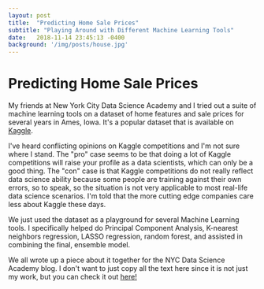```yaml
---
layout: post
title:  "Predicting Home Sale Prices"
subtitle: "Playing Around with Different Machine Learning Tools"
date:   2018-11-14 23:45:13 -0400
background: '/img/posts/house.jpg'
---
```


# Predicting Home Sale Prices

My friends at New York City Data Science Academy and I tried out a suite of machine learning tools on a dataset of home features and sale prices for several years in Ames, Iowa. It's a popular dataset that is available on [Kaggle](https://www.kaggle.com/c/house-prices-advanced-regression-techniques).

I've heard conflicting opinions on Kaggle competitions and I'm not sure where I stand. The "pro" case seems to be that doing a lot of Kaggle competitions will raise your profile as a data scientists, which can only be a good thing. The "con" case is that Kaggle competitions do not really reflect data science ability because some people are training against their own errors, so to speak, so the situation is not very applicable to most real-life data science scenarios. I'm told that the more cutting edge companies care less about Kaggle these days.

We just used the dataset as a playground for several Machine Learning tools. I specifically helped do Principal Component Analysis, K-nearest neighbors regression, LASSO regression, random forest, and assisted in combining the final, ensemble model.

We all wrote up a piece about it together for the NYC Data Science Academy blog. I don't want to just copy all the text here since it is not just my work, but you can check it out [here!](https://nycdatascience.com/blog/student-works/ames-iowa-housing-price-prediction-application-of-machine-learning-methods/)